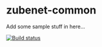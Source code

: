 # zubenet-common

Add some sample stuff in here...

[![Build status](https://ci.appveyor.com/api/projects/status/djp9k1413ua59xky/branch/master?svg=true)](https://ci.appveyor.com/project/MarkZuber/zubenet-common/branch/master)